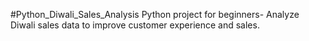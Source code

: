 #Python_Diwali_Sales_Analysis
Python project for beginners- Analyze Diwali sales data to improve customer experience and sales.
